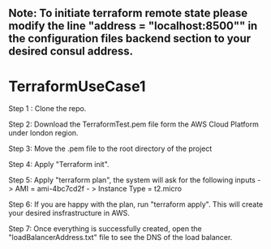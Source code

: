 ## Note: To initiate terraform remote state please modify the line  "address = "localhost:8500"" in the  configuration files backend  section  to your desired consul address.   

# TerraformUseCase1

Step 1 : Clone the repo. 

Step 2: Download the TerraformTest.pem file form the AWS Cloud Platform under london region. 

Step 3: Move the .pem file to the root directory of the project 

Step 4: Apply "Terraform init". 

Step 5: Apply "terraform plan", the system will ask for the following inputs 
		- > AMI = ami-4bc7cd2f
		- > Instance Type = t2.micro

Step 6: If you are happy with the plan, run  "terraform apply". This will create your desired  insfrastructure in AWS.

Step 7: Once everything is successfully created, open the "loadBalancerAddress.txt" file to see the DNS of the load balancer.
 
